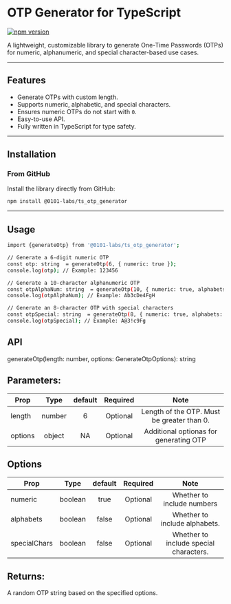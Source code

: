 # OTP Generator for TypeScript

[![npm version](https://img.shields.io/npm/v/@0101-labs/ts_otp_generator.svg)](https://www.npmjs.com/package/@0101-labs/ts_otp_generator)

A lightweight, customizable library to generate One-Time Passwords (OTPs) for numeric, alphanumeric, and special character-based use cases.

---

## Features

- Generate OTPs with custom length.
- Supports numeric, alphabetic, and special characters.
- Ensures numeric OTPs do not start with `0`.
- Easy-to-use API.
- Fully written in TypeScript for type safety.

---

## Installation

### From GitHub
Install the library directly from GitHub:
```bash
npm install @0101-labs/ts_otp_generator
```

---

## Usage

```bash
import {generateOtp} from '@0101-labs/ts_otp_generator';

// Generate a 6-digit numeric OTP
const otp: string  = generateOtp(6, { numeric: true });
console.log(otp); // Example: 123456

// Generate a 10-character alphanumeric OTP
const otpAlphaNum: string  = generateOtp(10, { numeric: true, alphabets: true });
console.log(otpAlphaNum); // Example: Ab3cDe4FgH

// Generate an 8-character OTP with special characters
const otpSpecial: string  = generateOtp(8, { numeric: true, alphabets: true, specialChars: true });
console.log(otpSpecial); // Example: A@3!c9Fg
```
## API

generateOtp(length: number, options: GenerateOtpOptions): string


## Parameters:

| Prop   | Type   | default | Required | Note                                        |
| -------|:------:| :------:|:--------:|:-------------------------------------------:|
| length | number | 6       | Optional | Length of the OTP. Must be greater than 0.
| options| object | NA      | Optional | Additional optionas for generating OTP

## Options

| Prop        | Type    | default  | Required | Note                                  |
| ------------|:-------:| :-------:|:--------:|:-------------------------------------:|
| numeric     | boolean | true     | Optional | Whether to include numbers
| alphabets   | boolean | false    | Optional | Whether to include alphabets.
| specialChars| boolean | false    | Optional | Whether to include special characters.


## Returns:

A random OTP string based on the specified options.
